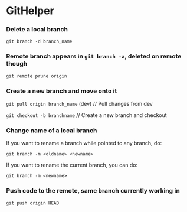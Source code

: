 # GitHelper

### Delete a local branch
`git branch -d branch_name`

### Remote branch appears in `git branch -a`, deleted on remote though
`git remote prune origin`

### Create a new branch and move onto it
`git pull origin branch_name` (dev)   // Pull changes from dev

`git checkout -b branchname`    // Create a new branch and checkout

### Change name of a local branch
If you want to rename a branch while pointed to any branch, do:

`git branch -m <oldname> <newname>`

If you want to rename the current branch, you can do:

`git branch -m <newname>`

### Push code to the remote, same branch currently working in

`git push origin HEAD`
